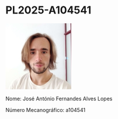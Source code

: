 # PL2025-A104541

![image](images/a104541.png)

Nome: José António Fernandes Alves Lopes

Número Mecanográfico: a104541
